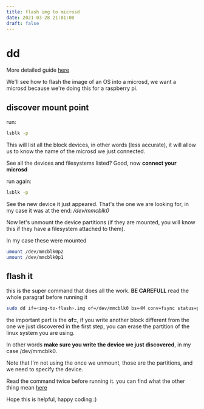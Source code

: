 ```yaml
---
title: flash img to microsd
date: 2021-03-28 21:01:00
draft: false
---
```


# dd

More detailed guide [here][rasp]

We'll see how to flash the image of an OS into a microsd, we want a microsd
because we're doing this for a raspberry pi.

## discover mount point

run:
```bash
lsblk -p
```
This will list all the block devices, in other words (less accurate), it will
allow us to know the name of the microsd we just connected.

See all the devices and filesystems listed? Good, now **connect your microsd**

run again:

```bash
lsblk -p
```

See the new device it just appeared. That's the one we are looking for, in
my case it was at the end: _/dev/mmcblk0_

Now let's unmount the device partitions (if they are mounted, you will know
this if they have a filesystem attached to them).

In my case these were mounted
```bash
umount /dev/mmcblk0p2
umount /dev/mmcblk0p1
```

## flash it

this is the super command that does all the work. **BE CAREFULL** read the
whole paragraf before running it

```bash
sudo dd if=<img-to-flash>.img of=/dev/mmcblk0 bs=4M conv=fsync status=progress
```

the important part is the __of=__, if you write another block different
from the one we just discovered in the first step, you can erase the
partition of the linux system you are using.

In other words **make sure you write the device we just discovered**, in
my case /dev/mmcblk0.

Note that I'm not using the once we unmount, those are the partitions, and
we need to specify the device.

Read the command twice before running it.
you can find what the other thing mean [here][rasp]

Hope this is helpful,
happy coding :)

[rasp]: https://www.raspberrypi.org/documentation/installation/installing-images/linux.md
